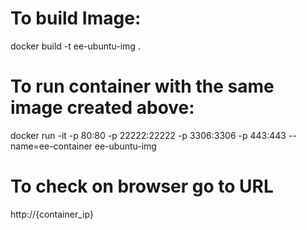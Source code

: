 
# To build Image:

docker build -t ee-ubuntu-img .

# To run container with the same image created above:

docker run -it -p 80:80 -p 22222:22222 -p 3306:3306 -p 443:443 --name=ee-container ee-ubuntu-img

# To check on browser go to URL 

http://{container_ip}